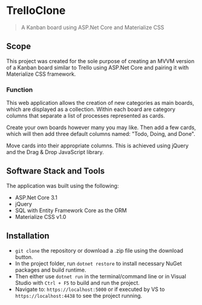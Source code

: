 # TrelloClone

> A Kanban board using ASP.Net Core and Materialize CSS

## Scope

This project was created for the sole purpose of creating an MVVM version of a Kanban board similar to Trello using ASP.Net Core and pairing it with Materialize CSS framework.

### Function

This web application allows the creation of new categories as main boards, which are displayed as a collection. Within each board are category columns that separate a list of processes represented as cards.

Create your own boards however many you may like. Then add a few cards, which will then add three default columns named: "Todo, Doing, and Done".

Move cards into their appropriate columns. This is achieved using jQuery and the Drag & Drop JavaScript library.

## Software Stack and Tools

The application was built using the following:

- ASP.Net Core 3.1
- jQuery
- SQL with Entity Framework Core as the ORM
- Materialize CSS v1.0

## Installation

- `git clone` the repository or download a .zip file using the download button.
- In the project folder, run `dotnet restore` to install necessary NuGet packages and build runtime.
- Then either use `dotnet run` in the terminal/command line or in Visual Studio with `Ctrl + F5` to build and run the project.
- Navigate to: `https://localhost:5000` or if executed by VS to `https://localhost:4438` to see the project running.
